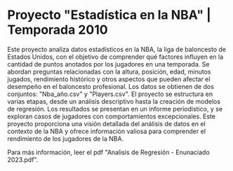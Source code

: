 # Proyecto "Estadística en la NBA" | Temporada 2010
   Este proyecto analiza datos estadísticos en la NBA, la liga de baloncesto de Estados Unidos, con el objetivo de comprender qué factores influyen en la cantidad de puntos anotados por los jugadores en una temporada. Se abordan preguntas relacionadas con la altura, posición, edad, minutos jugados, rendimiento histórico y otros aspectos que pueden afectar el desempeño en el baloncesto profesional. Los datos se obtienen de dos conjuntos: "Nba_año.csv" y "Players.csv". El proyecto se estructura en varias etapas, desde un análisis descriptivo hasta la creación de modelos de regresión. Los resultados se presentan en un informe periodístico, y se exploran casos de jugadores con comportamientos excepcionales. Este proyecto proporciona una visión detallada del análisis de datos en el contexto de la NBA y ofrece información valiosa para comprender el rendimiento de los jugadores de la NBA.
   
   Para más información, leer el pdf "Analisis de Regresión - Enunaciado 2023.pdf".
